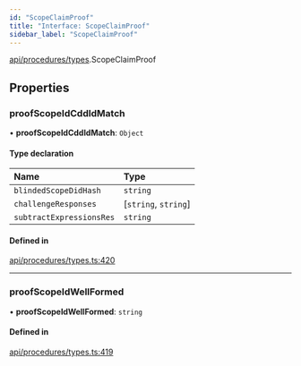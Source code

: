 ```yaml
---
id: "ScopeClaimProof"
title: "Interface: ScopeClaimProof"
sidebar_label: "ScopeClaimProof"
---
```


[api/procedures/types](../../../../../modules/API/Procedures/Types/Types.md).ScopeClaimProof

## Properties

### proofScopeIdCddIdMatch

• **proofScopeIdCddIdMatch**: `Object`

#### Type declaration

| Name | Type |
| :------ | :------ |
| `blindedScopeDidHash` | `string` |
| `challengeResponses` | [`string`, `string`] |
| `subtractExpressionsRes` | `string` |

#### Defined in

[api/procedures/types.ts:420](https://github.com/PolymeshAssociation/polymesh-sdk/blob/2c78f6c34/src/api/procedures/types.ts#L420)

___

### proofScopeIdWellFormed

• **proofScopeIdWellFormed**: `string`

#### Defined in

[api/procedures/types.ts:419](https://github.com/PolymeshAssociation/polymesh-sdk/blob/2c78f6c34/src/api/procedures/types.ts#L419)
